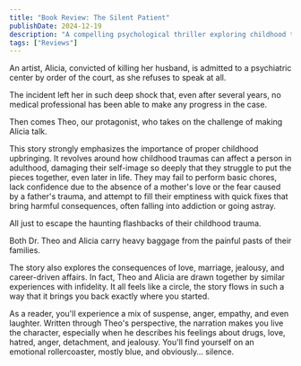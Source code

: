 ```yaml
---
title: "Book Review: The Silent Patient"
publishDate: 2024-12-19
description: "A compelling psychological thriller exploring childhood trauma, love, betrayal, and the profound impact of silence in healing and revelation."
tags: ["Reviews"]
---
```


An artist, Alicia, convicted of killing her husband, is admitted to a psychiatric center by order of the court, as she refuses to speak at all.

The incident left her in such deep shock that, even after several years, no medical professional has been able to make any progress in the case.

Then comes Theo, our protagonist, who takes on the challenge of making Alicia talk.

This story strongly emphasizes the importance of proper childhood upbringing. It revolves around how childhood traumas can affect a person in adulthood, damaging their self-image so deeply that they struggle to put the pieces together, even later in life. They may fail to perform basic chores, lack confidence due to the absence of a mother's love or the fear caused by a father's trauma, and attempt to fill their emptiness with quick fixes that bring harmful consequences, often falling into addiction or going astray.

All just to escape the haunting flashbacks of their childhood trauma.

Both Dr. Theo and Alicia carry heavy baggage from the painful pasts of their families.

The story also explores the consequences of love, marriage, jealousy, and career-driven affairs. In fact, Theo and Alicia are drawn together by similar experiences with infidelity. It all feels like a circle, the story flows in such a way that it brings you back exactly where you started.

As a reader, you'll experience a mix of suspense, anger, empathy, and even laughter. Written through Theo's perspective, the narration makes you live the character, especially when he describes his feelings about drugs, love, hatred, anger, detachment, and jealousy. You'll find yourself on an emotional rollercoaster, mostly blue, and obviously… silence.